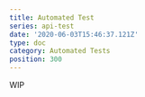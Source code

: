 ```yaml
---
title: Automated Test
series: api-test
date: '2020-06-03T15:46:37.121Z'
type: doc
category: Automated Tests
position: 300
---
```


WIP
